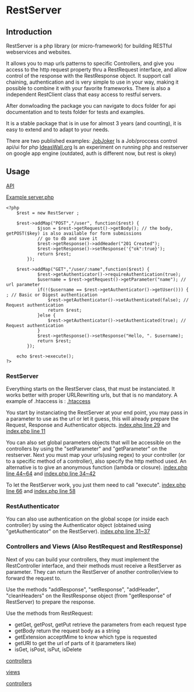 # RestServer

## Introduction

RestServer is a php library (or micro-framework) for building RESTful webservices and websites.

It allows you to map urls patterns to specific Controllers, and give you access to the http request property thru a RestRequest interface, and allow control of the response with the RestResponse object. It support call chaining, authentication and is very simple to use in your way, making it possible to combine it with your favorite frameworks. There is also a independent RestClient class that easy access to restful servers.

After donwloading the package you can navigate to docs folder for api documentation and to tests folder for tests and examples.

It is a stable package that is in use for almost 3 years (and counting), it is easy to extend and to adapt to your needs.

There are two published examples: 
[JobJoker](http://github.com/diogok/JobJoker) Is a Job/proccess control api/ui for php
[IdeasWall.org](http://github.com/diogok/ideaswallorg) Is an experiment on running php and restserver on google app engine (outdated, auth is different now, but rest is okey)

## Usage

[API](http://diogok.net/restserver/docs)

[Example server.php](https://github.com/diogok/restserver/blob/master/tests/server.php)

    <?php
        $rest = new RestServer ;

        $rest->addMap("POST","/user", function($rest) {
                $json = $rest->getRequest()->getBody(); // the body, getPOST($key) is also available for form submissions
                // go to db and save it
                $rest->getResponse()->addHeader("201 Created");
                $rest->getResponse()->setResponse('{"ok":true}');
                return $rest;
            });

        $rest->addMap("GET","/user/:name",function($rest) {
                $rest->getAuthenticator()->requireAuthentication(true);
                $username = $rest->getRequest()->getParameter("name"); // url parameter
                if(!($username == $rest->getAuthenticator()->getUser())) { ; // Basic or Digest authentication
                    $rest->getAuthenticator()->setAuthenticated(false); // Request authentication
                    return $rest;
                }else {
                    $rest->getAuthenticator()->setAuthenticated(true); // Request authentication
                }
                $rest->getResponse()->setResponse("Hello, ". $username);
                return $rest;
            });

        echo $rest->execute();
    ?>
### RestServer


Everything starts on the RestServer class, that must be instanciated. It works better with proper URLRewriting urls, but that is no mandatory. A example of .htaccess is :
[.htaccess](http://github.com/diogok/JobJoker/blob/master/.htaccess)

You start by instanciating the RestServer at your end point, you may pass in a parameter to use as the url or let it guess, this will already prepare the Request, Response and Authenticator objects.
[index.php line 29](http://github.com/diogok/JobJoker/blob/master/index.php#L28)
and
[index.php line 11](http://github.com/diogok/ideaswallorg/blob/master/war/index.php#L11)

You can also set global parameters objects that will be accessible on the controllers by using the "setParameter" and "getParameter" on the restserver. Next you must map your urls(using regex) to your controller (or to a specific method of a controller), also specify the http method used. An alternative is to give an anonymous function (lambda or closure).
[index.php line 44~64](http://github.com/diogok/JobJoker/blob/master/index.php#L44-64)
and
[index.php line 34~42](http://github.com/diogok/ideaswallorg/blob/master/war/index.php#L34-42)

To let the RestServer work, you just them need to call "execute".
[index.php line 66](http://github.com/diogok/JobJoker/blob/master/index.php#L66)
and
[index.php line 58](http://github.com/diogok/ideaswallorg/blob/master/war/index.php#L58)

### RestAuthenticator

You can also use authentication on the global scope (or inside each controller) by using the Authenticator object (obtained using "getAuthenticator" on the RestServer).
[index.php line 31~37](http://github.com/diogok/JobJoker/blob/master/index.php#L31-37)

### Controllers and Views (Also RestRequest and RestResponse)

Next of you can build your controllers, they must implement the RestController interface, and their methods must receive a RestServer as parameter. They can return the RestServer of another controller/view to forward the request to. 

Use the methods "addResponse", "setResponse", "addHeader", "cleanHeaders" on the RestResponse object (from "getResponse" of RestServer) to prepare the response.

Use the methods from RestRequest:
- getGet, getPost, getPut retrieve the parameters from each request type
- getBody return the request body as a string
- getExtension acceptMime to know which type is requested
- getURI to get the url of parts of it (parameters like)
- isGet, isPost, isPut, isDelete 

[controllers](http://github.com/diogok/JobJoker/tree/master/controllers/)

[views](http://github.com/diogok/JobJoker/tree/master/views/)

[controllers](http://github.com/diogok/ideaswallorg/tree/master/war/controller/)

